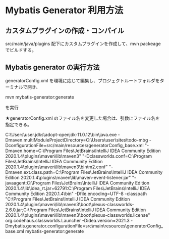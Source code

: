 # Mybatis Generator 利用方法

## カスタムプラグインの作成・コンパイル

src/main/java/plugins 配下にカスタムプラグインを作成して、mvn packeage でビルドする。

## Mybatis generator の実行方法

generatorConfig.xml を環境に応じて編集し、プロジェクトルートフォルダをターミナルで開き、


mvn mybatis-generator:generate

を実行

★generatorConfig.xml のファイル名を変更した場合は、引数にファイル名を指定できる。

C:\Users\user\.jdks\adopt-openjdk-11.0.12\bin\java.exe -Dmaven.multiModuleProjectDirectory=C:\Users\user\sites\todo-mbg -DconfigurationFile=src/main/resources/generatorConfig_base.xml "-Dmaven.home=C:\Program Files\JetBrains\IntelliJ IDEA Community Edition 2020.1.4\plugins\maven\lib\maven3" "-Dclassworlds.conf=C:\Program Files\JetBrains\IntelliJ IDEA Community Edition 2020.1.4\plugins\maven\lib\maven3\bin\m2.conf" "-Dmaven.ext.class.path=C:\Program Files\JetBrains\IntelliJ IDEA Community Edition 2020.1.4\plugins\maven\lib\maven-event-listener.jar" "-javaagent:C:\Program Files\JetBrains\IntelliJ IDEA Community Edition 2020.1.4\lib\idea_rt.jar=62791:C:\Program Files\JetBrains\IntelliJ IDEA Community Edition 2020.1.4\bin" -Dfile.encoding=UTF-8 -classpath "C:\Program Files\JetBrains\IntelliJ IDEA Community Edition 2020.1.4\plugins\maven\lib\maven3\boot\plexus-classworlds-2.6.0.jar;C:\Program Files\JetBrains\IntelliJ IDEA Community Edition 2020.1.4\plugins\maven\lib\maven3\boot\plexus-classworlds.license" org.codehaus.classworlds.Launcher -Didea.version=2021.3 -Dmybatis.generator.configurationFile=src\main\resources\generatorConfig_base.xml mybatis-generator:generate

